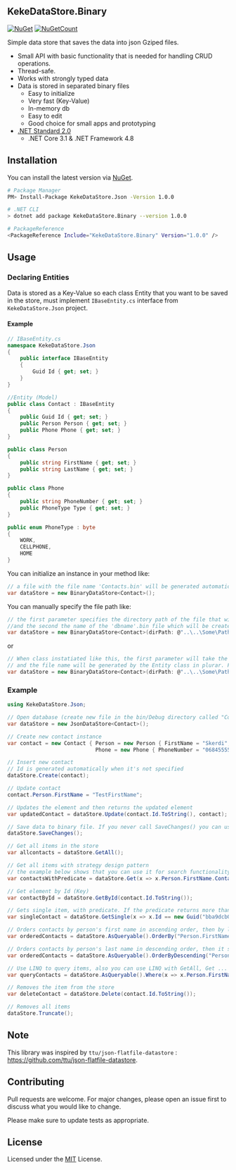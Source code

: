 ## KekeDataStore.Binary

[![NuGet](https://img.shields.io/nuget/v/KekeDataStore.Binary.svg)](https://www.nuget.org/packages/KekeDataStore.Binary/)
[![NuGetCount](https://img.shields.io/nuget/dt/KekeDataStore.Binary.svg
)](https://www.nuget.org/packages/KekeDataStore.Binary/)


Simple data store that saves the data into json Gziped files.

* Small API with basic functionality that is needed for handling CRUD operations.
* Thread-safe.
* Works with strongly typed data
* Data is stored in separated binary files
  * Easy to initialize
  * Very fast (Key-Value)
  * In-memory db 
  * Easy to edit
  * Good choice for small apps and prototyping
* [.NET Standard 2.0](https://github.com/dotnet/standard/blob/master/docs/versions/netstandard2.0.md)
  * .NET Core 3.1 & .NET Framework 4.8

## Installation

You can install the latest version via [NuGet](https://www.nuget.org/packages/KekeDataStore.Binary/).

```sh
# Package Manager
PM> Install-Package KekeDataStore.Json -Version 1.0.0

# .NET CLI
> dotnet add package KekeDataStore.Binary --version 1.0.0

# PackageReference
<PackageReference Include="KekeDataStore.Binary" Version="1.0.0" />
```

## Usage

### Declaring Entities
Data is stored as a Key-Value so each class Entity that you want to be saved in the store, must implement ``IBaseEntity.cs`` interface from ``KekeDataStore.Json`` project.
#### Example
```csharp
// IBaseEntity.cs 
namespace KekeDataStore.Json
{
    public interface IBaseEntity
    {
        Guid Id { get; set; }
    }
}
```

```csharp
//Entity (Model)
public class Contact : IBaseEntity
{
    public Guid Id { get; set; }
    public Person Person { get; set; }
    public Phone Phone { get; set; }
}

public class Person
{
    public string FirstName { get; set; }
    public string LastName { get; set; }
}

public class Phone
{
    public string PhoneNumber { get; set; }
    public PhoneType Type { get; set; }
}

public enum PhoneType : byte
{
    WORK,
    CELLPHONE,
    HOME
}
```
You can initialize an instance in your method like: 
```csharp
// a file with the file name 'Contacts.bin' will be generated automatically by default, on client's root directory
var dataStore = new BinaryDataStore<Contact>();
```
You can manually specify the file path like:
````csharp
// the first parameter specifies the directory path of the file that will be created 
//and the second the name of the 'dbname'.bin file which will be created if it doesn't exists already. 
var dataStore = new BinaryDataStore<Contact>(dirPath: @"..\..\Some\Path", dbName: "TestTable");
````
or
````csharp
// When class instatiated like this, the first parameter will take the directory path
// and the file name will be generated by the Entity class in plurar. For ex. in this case 'Contacts.bin' 
var dataStore = new BinaryDataStore<Contact>(dirPath: @"..\..\Some\Path")
````

### Example
```csharp
using KekeDataStore.Json;

// Open database (create new file in the bin/Debug directory called "Contacts.bin")
var dataStore = new JsonDataStore<Contact>();

// Create new contact instance
var contact = new Contact { Person = new Person { FirstName = "Skerdi", LastName = "Berberi" },
                            Phone = new Phone { PhoneNumber = "0684555555", Type = PhoneType.HOME } };

// Insert new contact
// Id is generated automatically when it's not specified
dataStore.Create(contact);

// Update contact
contact.Person.FirstName = "TestFirstName";

// Updates the element and then returns the updated element
var updatedContact = dataStore.Update(contact.Id.ToString(), contact);

// Save data to binary file. If you never call SaveChanges() you can use the api like an in-memory database
dataStore.SaveChanges();

// Get all items in the store
var allcontacts = dataStore.GetAll();

// Get all items with strategy design pattern
// the example below shows that you can use it for search functionality
var contactsWithPredicate = dataStore.Get(x => x.Person.FirstName.Contains("Sk")); 

// Get element by Id (Key)
var contactById = dataStore.GetById(contact.Id.ToString());

// Gets single item, with predicate. If the predicate returns more than a single value, it throws an error.
var singleContact = dataStore.GetSingle(x => x.Id == new Guid("bba9dcb0-563e-42b6-a2ff-6554ebba87f2"));

// Orders contacts by person's first name in ascending order, then by lastname ascending
var orderedContacts = dataStore.AsQueryable().OrderBy("Person.FirstName").ThenBy("Person.LastName");

// Orders contacts by person's last name in descending order, then it sorts by firstname descending 
var orderedContacts = dataStore.AsQueryable().OrderByDescending("Person.LastName").ThenBy("Person.FirstName");

// Use LINQ to query items, also you can use LINQ with GetAll, Get ...
var queryContacts = dataStore.AsQueryable().Where(x => x.Person.FirstName == "Skerdi");

// Removes the item from the store
var deleteContact = dataStore.Delete(contact.Id.ToString());

// Removes all items 
dataStore.Truncate();
```

## Note
This library was inspired by ``ttu/json-flatfile-datastore`` :  https://github.com/ttu/json-flatfile-datastore.


## Contributing
Pull requests are welcome. For major changes, please open an issue first to discuss what you would like to change.

Please make sure to update tests as appropriate.

## License

Licensed under the [MIT](LICENSE) License.